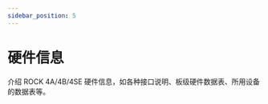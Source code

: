 ```yaml
---
sidebar_position: 5
---
```


# 硬件信息

介绍 ROCK 4A/4B/4SE 硬件信息，如各种接口说明、板级硬件数据表、所用设备的数据表等。

<DocCardList />
